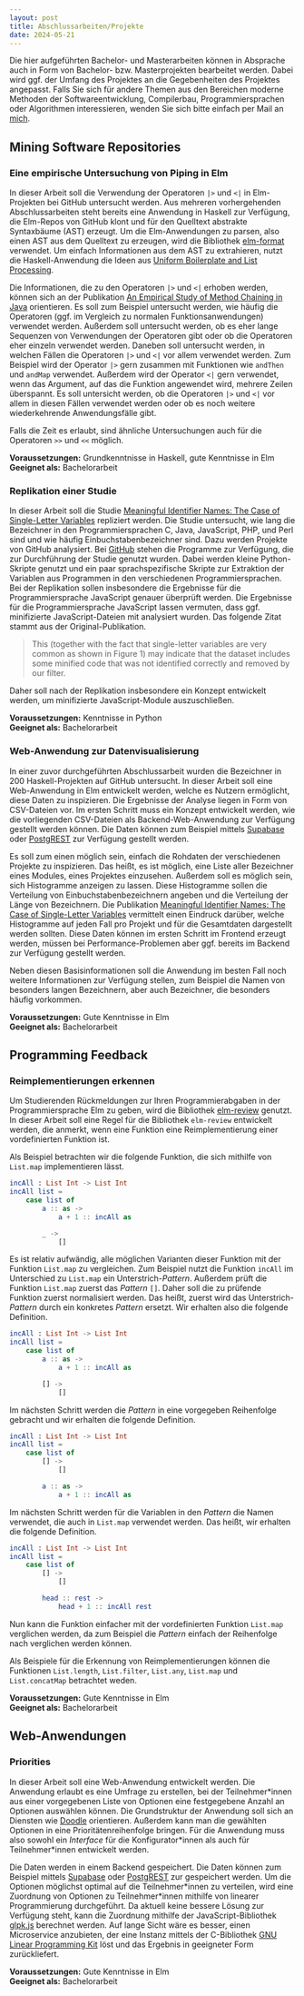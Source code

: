 ```yaml
---
layout: post
title: Abschlussarbeiten/Projekte
date: 2024-05-21
---
```


Die hier aufgeführten Bachelor- und Masterarbeiten können in Absprache auch in Form von Bachelor- bzw. Masterprojekten bearbeitet werden.
Dabei wird ggf. der Umfang des Projektes an die Gegebenheiten des Projektes angepasst.
Falls Sie sich für andere Themen aus den Bereichen moderne Methoden der Softwareentwicklung, Compilerbau, Programmiersprachen oder Algorithmen interessieren, wenden Sie sich bitte einfach per Mail an [mich](mailto:jan.christiansen@hs-flensburg.de).


<!-- ## Design von Programmiersprachen -->


<!-- ### Freie Theoreme in Java

Ein [freies Theorem](http://www.cs.sfu.ca/CourseCentral/831/burton/Notes/July14/free.pdf) ist eine Aussage über eine Funktion/Methode, die allein an Hand des Typs der Funktion/Methode getroffen werden kann.
Als Beispiel betrachten wir die Signatur der folgenden Haskellfunktion.

```haskell
foo :: [a] -> [a]
```

Obwohl wir nur den Typ der Funktion kennen und nicht die konkrete Implementierung, muss diese Funktion sich an gewissen Regeln halten.
Das freie Theorem für diese Funktion sagt aus, dass für jede Liste `list` gilt, dass `map f (foo list)` das gleiche Ergebnis liefert wie der Aufruf `foo (map f list)`.
Das heißt, es macht keinen Unterschied, ob wir `map` auf das Argument der Funktion oder das Ergebnis der Funktion anwenden.
Gesetze dieser Art kann man für jede polymorphe Funktion herleiten.
Während die Gesetzmäßigkeit für `foo` recht einfach wirkt, kann man bei komplexeren Typen erstaunlich komplexe Aussagen über eine Funktion ableiten.

Diese Form der Gesetzmäßigkeit gilt nicht nur in Sprachen wie Haskell, sondern auch in anderen Programmiersprachen die Polymorphismus/Generics zur Verfügung stellen.
Eine Einführung zu freien Theoremen im Kontext von Java bietet zum Beispiel [dieser Vortrag](http://data.tmorris.net/talks/yow-west-2016/1d388b6263e7cbeedfbea224997648daa1d7862d/parametricity.pdf).
Freie Theoreme basieren auf der Grundidee, dass man keinen Wert von einem polymorphen Typ erfinden kann.
Die Funktion `foo` kann in der Ergebnisliste zum Beispiel kein neues Element hinzufügen, die Funktion kann eigentlich nur die Elemente der Argumentliste verwenden, um die Ergebnisliste zu konstruieren.

Je nach dem, welche Sprachkonstrukte eine Programmiersprache zur Verfügung stellt, sind freie Theoreme nur noch in eingeschränkter Form gültig.
So können zum Beispiel Sprachfeatures wie Typumwandlung oder Typprüfung dafür sorgen, dass freie Theoreme nur mit Einschränkungen gültig sind.
In dieser Arbeit soll eine Fallstudie über Sprachfeatures in Java gemacht werden.
Dabei soll untersucht werden, bei der Verwendung von welchen Sprachfeatures in Java freie Theoreme nur noch unter Einschränkungen gültig sind.

**Voraussetzungen:** gute Kenntnisse der Programmiersprache Java, Grundkenntnisse in Haskell  
**Geeignet als:** Bachelor- oder Masterarbeit -->


## Mining Software Repositories


<!-- ### Programmierstil in Elm

In dieser Arbeit soll der Programmierstil analysiert werden, der in Elm-Projekten bei GitHub verwendet wird.
Es existiert bereits eine Haskell-Anwendung, die Elm-Projekte bei GitHub sammelt und Kennwerte für diese Anwendungen erhebt, zum Beispiel die Anzahl der Module oder die durchschnittliche Anzahl an Definitionen pro Modul.
In diesem Projekt sollen Eigenschaften der Projekte analysiert werden, die sehr Elm-spezifisch sind.
Zum Beispiel kann überprüft werden, wie die Projekte _underscore pattern_ einsetzen und ob Funktionen immer eta-reduziert sind.
Oder es kann überprüft werden, in welcher Reihenfolge die Definitionen in einem Modul sortiert sind, also zum Beispiel zuerst alle Datentypdefinitionen und dann alle Funktionsdefinitionen oder gemischt.
Es kann aber auch geprüft werden, in welcher Reihenfolge das _Pattern Matching_ der `update`-Funktion durchgeführt wird, also zuerst _Pattern Matching_ auf `Model` und anschließend auf `Msg` oder andersherum.
Oder es kann überprüft werden, wie Funktionen genannt werden, die eine `Html`-Struktur liefern, also aus `view` heraus aufgerufen werden.

Im ersten Schritt muss in dieser Arbeit definiert werden, welche Eigenschaften evaluiert werden sollen und wie diese Eigenschaften bewertet, gruppiert werden.
Danach muss die jeweilige Analyse in das Bestehende Tool integriert werden.

**Voraussetzungen:** gute Kenntnisse in Elm  
**Geeignet als:** Bachelor- oder Masterarbeit -->


### Eine empirische Untersuchung von Piping in Elm

In dieser Arbeit soll die Verwendung der Operatoren `|>` und `<|` in Elm-Projekten bei GitHub untersucht werden.
Aus mehreren vorhergehenden Abschlussarbeiten steht bereits eine Anwendung in Haskell zur Verfügung, die Elm-Repos von GitHub klont und für den Quelltext abstrakte Syntaxbäume (AST) erzeugt.
Um die Elm-Anwendungen zu parsen, also einen AST aus dem Quelltext zu erzeugen, wird die Bibliothek [elm-format](https://github.com/HS-Flensburg-PLTP/elm-format) verwendet.
Um einfach Informationen aus dem AST zu extrahieren, nutzt die Haskell-Anwendung die Ideen aus [Uniform Boilerplate and List Processing](https://ndmitchell.com/downloads/paper-uniform_boilerplate_and_list_processing-30_sep_2007.pdf).

Die Informationen, die zu den Operatoren `|>` und `<|` erhoben werden, können sich an der Publikation [An Empirical Study of Method Chaining in Java](https://static.csg.ci.i.u-tokyo.ac.jp/papers/20/nakamaru-msr2020.pdf) orientieren.
Es soll zum Beispiel untersucht werden, wie häufig die Operatoren (ggf. im Vergleich zu normalen Funktionsanwendungen) verwendet werden.
Außerdem soll untersucht werden, ob es eher lange Sequenzen von Verwendungen der Operatoren gibt oder ob die Operatoren eher einzeln verwendet werden.
Daneben soll untersucht werden, in welchen Fällen die Operatoren `|>` und `<|` vor allem verwendet werden.
Zum Beispiel wird der Operator `|>` gern zusammen mit Funktionen wie `andThen` und `andMap` verwendet.
Außerdem wird der Operator `<|` gern verwendet, wenn das Argument, auf das die Funktion angewendet wird, mehrere Zeilen überspannt.
Es soll untersicht werden, ob die Operatoren `|>` und `<|` vor allem in diesen Fällen verwendet werden oder ob es noch weitere wiederkehrende Anwendungsfälle gibt.

Falls die Zeit es erlaubt, sind ähnliche Untersuchungen auch für die Operatoren `>>` und `<<` möglich.

**Voraussetzungen:** Grundkenntnisse in Haskell, gute Kenntnisse in Elm  
**Geeignet als:** Bachelorarbeit


### Replikation einer Studie

In dieser Arbeit soll die Studie [Meaningful Identifier Names: The Case of Single-Letter Variables](https://www.cs.huji.ac.il/w~feit/papers/SingleLetter17ICPC.pdf) repliziert werden.
Die Studie untersucht, wie lang die Bezeichner in den Programmiersprachen C, Java, JavaScript, PHP, und Perl sind und wie häufig Einbuchstabenbezeichner sind.
Dazu werden Projekte von GitHub analysiert.
Bei [GitHub](https://github.com/sarahgin/Meaningful-Identifier-Names-The-Case-of-Single-Letter-Variables) stehen die Programme zur Verfügung, die zur Durchführung der Studie genutzt wurden.
Dabei werden kleine Python-Skripte genutzt und ein paar sprachspezifische Skripte zur Extraktion der Variablen aus Programmen in den verschiedenen Programmiersprachen.
Bei der Replikation sollen insbesondere die Ergebnisse für die Programmiersprache JavaScript genauer überprüft werden.
Die Ergebnisse für die Programmiersprache JavaScript lassen vermuten, dass ggf. minifizierte JavaScript-Dateien mit analysiert wurden.
Das folgende Zitat stammt aus der Original-Publikation.

> This (together with the fact that single-letter variables are very common as shown in Figure 1) may indicate that the dataset includes some minified code that was not identified correctly and removed by our filter.

Daher soll nach der Replikation insbesondere ein Konzept entwickelt werden, um minifizierte JavaScript-Module auszuschließen.

**Voraussetzungen:** Kenntnisse in Python  
**Geeignet als:** Bachelorarbeit


### Web-Anwendung zur Datenvisualisierung

In einer zuvor durchgeführten Abschlussarbeit wurden die Bezeichner in 200 Haskell-Projekten auf GitHub untersucht.
In dieser Arbeit soll eine Web-Anwendung in Elm entwickelt werden, welche es Nutzern ermöglicht, diese Daten zu inspizieren.
Die Ergebnisse der Analyse liegen in Form von CSV-Dateien vor.
Im ersten Schritt muss ein Konzept entwickelt werden, wie die vorliegenden CSV-Dateien als Backend-Web-Anwendung zur Verfügung gestellt werden können.
Die Daten können zum Beispiel mittels [Supabase](https://supabase.com) oder [PostgREST](https://postgrest.org) zur Verfügung gestellt werden.

Es soll zum einen möglich sein, einfach die Rohdaten der verschiedenen Projekte zu inspizieren.
Das heißt, es ist möglich, eine Liste aller Bezeichner eines Modules, eines Projektes einzusehen.
Außerdem soll es möglich sein, sich Histogramme anzeigen zu lassen.
Diese Histogramme sollen die Verteilung von Einbuchstabenbezeichnern angeben und die Verteilung der Länge von Bezeichnern.
Die Publikation [Meaningful Identifier Names: The Case of Single-Letter Variables](https://www.cs.huji.ac.il/w~feit/papers/SingleLetter17ICPC.pdf) vermittelt einen Eindruck darüber, welche Histogramme auf jeden Fall pro Projekt und für die Gesamtdaten dargestellt werden sollten.
Diese Daten können im ersten Schritt im Frontend erzeugt werden, müssen bei Performance-Problemen aber ggf. bereits im Backend zur Verfügung gestellt werden.

Neben diesen Basisinformationen soll die Anwendung im besten Fall noch weitere Informationen zur Verfügung stellen, zum Beispiel die Namen von besonders langen Bezeichnern, aber auch Bezeichner, die besonders häufig vorkommen.

**Voraussetzungen:** Gute Kenntnisse in Elm  
**Geeignet als:** Bachelorarbeit


<!-- ### Typinformationen für Elm-Projekte

In dieser Arbeit soll eine bestehende Anwendung, die Elm-Projekte von GitHub sammelt und analysiert, verbessert werden.
Dazu soll

- den Elm-Compiler nutzen, um ein Projekt zu bauen
- die `elmi`-Dateien auslesen, um die Typinformationen auszulesen
- die Funktion https://github.com/elm/compiler/blob/2f6dd29258e880dbb7effd57a829a0470d8da48b/builder/src/Generate.hs#L191 liest die Typinformationen aus einer `elmi`-Datei aus
- die Funktion liefert `Types (Map.Map ModuleName.Canonical Types_)`, wobei `Types_ ` Informationen
- die Datei `elmi` enthält anscheinend nur die Typdefinitionen in einem Modul
- die Funktion https://github.com/elm/compiler/blob/2f6dd29258e880dbb7effd57a829a0470d8da48b/builder/src/Elm/Details.hs#L134C1-L134C15 liest die Interfaces aus der `i.dat`-Datei aus
- der Typ `type Interfaces = Map.Map ModuleName.Canonical I.DependencyInterface`
- der folgende Typ liefert Informationen über ein Modul
  ```elm
  data Interface =
    Interface
      { _home    :: Pkg.Name
      , _values  :: Map.Map Name.Name Can.Annotation
      , _unions  :: Map.Map Name.Name Union
      , _aliases :: Map.Map Name.Name Alias
      , _binops  :: Map.Map Name.Name Binop
      }
    deriving (Eq)
  ```

**Voraussetzungen:** Gute Kenntnisse in Haskell  
**Geeignet als:** Masterarbeit -->



<!-- ## Künstliche Intelligenz im _Software Engineering_

### Generieren von Funktionsnamen aus Funktionsdefinitionen

In dieser Arbeit soll eine bestehende Technik zum Lernen von Methodennamen aus Methodendefinitionen mit Hilfe eines neuronalen Netzes auf die Programmiersprache Haskell angewendet werden.
[CODE2VEC](https://code2vec.org) ist eine Technik, mit der Programme in Vektoren mit Zahlen umgewandelt werden können.
Diese Vektoren können dann genutzt werden, um neuronale Netze zu trainieren, die Programme verarbeiten können.
In einer ersten Anwendung wurde diese Technik verwendet, um für eine gegebene Java-Methode einen möglichst gut passenden Namen zu generieren.
In dieser Arbeit soll genau diese Technik auf Funktionen in der Programmiersprache Haskell angewendet werden.
In einer Vorarbeit wurde eine Haskell-Anwendung entwickelt, die ein Haskell-Modul einliest und daraus die entsprechenden Vektoren erzeugt.

Im ersten Schritt müssen in dieser Arbeit Haskell-Module gesammelt werden, zum Beispiel von GitHub.
Diese Module werden dann mit Hilfe der bestehenden Anwendung in Vektoren umgewandelt.
Mit Hilfe der auf diese Weise generierten Trainingsdaten muss dann ein neuronales Netz trainiert werden.
Dazu muss eine Python-Anwendung, die für das Training mit den Java-Programmen genutzt wird, entsprechend angepasst werden.
Es ist zu erwarten, dass die Haskell-Anwendung zur Generierung der Vektoren aus Haskell-Modulen noch angepasst werden muss.

**Voraussetzungen:** Grundkenntnisse in Haskell  
**Geeignet als:** Bachelor- oder Masterarbeit -->

## Programming Feedback

<!-- ### Redundante Fälle in `case`-Ausdrücken

Um Studierenden Rückmeldungen zur Ihren Programmierabgaben in der Programmiersprache Elm zu geben, wird die Bibliothek [elm-review](https://github.com/jfmengels/elm-review/tree/2.13.2) genutzt.
In dieser Arbeit soll eine Regel für die Bibliothek `elm-review` entwickelt werden, die anmerkt, wenn ein Fall eines `case`-Ausdruckes redundant ist.
Ein Fall ist redundant, wenn man den Fall entfernen kann, ohne dass sich das Verhalten der Funktion verändert.
Die folgende Definition enthält eine Regel, die redundant ist.

```elm
snocList : List a -> a -> List a
snocList list element =
    case list of
        [] ->
            [ element ]

        [ head ] ->
            [ head, element ]

        head :: rest ->
            head :: snocList rest element
```

Wenn die zweite Regel aus dieser Definition entfernt wird, verändert sich das Verhalten dieser Funktion nicht.
Wenn die Funktion mit einer Liste der Form `[ head ]` aufgerufen wird, wird die dritte Regeln genommen, falls die zweite Regel nicht existiert.
In diesem Fall wird der Aufruf `snocList [] element` durchgeführt.
Dieser Aufruf liefert als Ergebnis `[ element ]`.
Somit erhalten wir von der dritten Regeln als Ergebnis `head :: [ element ]`, was identisch zu `[ head, element ]` ist.
Daher kann in dieser Definition die zweite Regel entfernt werden.
-->

<!-- ```elm
hasCollision : Snake -> Bool
hasCollision snake =
    case snake of
        Cons _ [] ->
            False

        Cons x xs ->
            List.any (\y -> x == y) xs
```

```elm
indexedMap : (Int -> a -> b) -> NonEmpty a -> NonEmpty b
indexedMap func list =
    case list of
        Cons a [] ->
            Cons (func 0 a) []

        Cons x xs ->
            Cons (func 0 x) (helpindexedMap func 1 xs)
```


```elm
removeLast : NonEmpty a -> List a
removeLast (Cons x rest) =
    case rest of
        [] ->
            []

        y :: list ->
            x :: removeLastCons y list


removeLastCons : a -> List a -> List a
removeLastCons x xs =
    case xs of
        [] ->
            []

        y :: ys ->
            x :: removeLastCons y ys
``` -->

<!-- Um zu überprüfen, ob ein Fall entfernt werden kann, muss zuerst überprüft werden, ob es zwei _Pattern_ gibt, die sich überlappen.
In der Funktion `snocList` überlappen zum Beispiel die _Pattern_ `[ head ]` und `head :: rest`, da das zweite _Pattern_ ein Spezialfall des ersten _Pattern_ ist.
Aus den beiden _Pattern_ kann nun eine Substitution berechnet werden.
Eine Substitution beschreibt, wie man aus dem einen _Pattern_ das andere _Pattern_ erzeugen kann.
Im Fall von `snocList` besteht die Substitution aus `rest -> []`. -->


### Reimplementierungen erkennen

Um Studierenden Rückmeldungen zur Ihren Programmierabgaben in der Programmiersprache Elm zu geben, wird die Bibliothek [elm-review](https://github.com/jfmengels/elm-review/tree/2.13.2) genutzt.
In dieser Arbeit soll eine Regel für die Bibliothek `elm-review` entwickelt werden, die anmerkt, wenn eine Funktion eine Reimplementierung einer vordefinierten Funktion ist.

Als Beispiel betrachten wir die folgende Funktion, die sich mithilfe von `List.map` implementieren lässt.

```elm
incAll : List Int -> List Int
incAll list =
    case list of
        a :: as ->
            a + 1 :: incAll as

        _ ->
            []
```

Es ist relativ aufwändig, alle möglichen Varianten dieser Funktion mit der Funktion `List.map` zu vergleichen.
Zum Beispiel nutzt die Funktion `incAll` im Unterschied zu `List.map` ein Unterstrich-_Pattern_.
Außerdem prüft die Funktion `List.map` zuerst das _Pattern_ `[]`.
Daher soll die zu prüfende Funktion zuerst normalisiert werden.
Das heißt, zuerst wird das Unterstrich-_Pattern_ durch ein konkretes _Pattern_ ersetzt.
Wir erhalten also die folgende Definition.

```elm
incAll : List Int -> List Int
incAll list =
    case list of
        a :: as ->
            a + 1 :: incAll as

        [] ->
            []
```

Im nächsten Schritt werden die _Pattern_ in eine vorgegeben Reihenfolge gebracht und wir erhalten die folgende Definition.

```elm
incAll : List Int -> List Int
incAll list =
    case list of
        [] ->
            []

        a :: as ->
            a + 1 :: incAll as
```

Im nächsten Schritt werden für die Variablen in den _Pattern_ die Namen verwendet, die auch in `List.map` verwendet werden.
Das heißt, wir erhalten die folgende Definition.

```elm
incAll : List Int -> List Int
incAll list =
    case list of
        [] ->
            []

        head :: rest ->
            head + 1 :: incAll rest
```

Nun kann die Funktion einfacher mit der vordefinierten Funktion `List.map` verglichen werden, da zum Beispiel die _Pattern_ einfach der Reihenfolge nach verglichen werden können.

Als Beispiele für die Erkennung von Reimplementierungen können die Funktionen `List.length`, `List.filter`, `List.any`, `List.map` und `List.concatMap` betrachtet weden.

**Voraussetzungen:** Gute Kenntnisse in Elm  
**Geeignet als:** Bachelorarbeit


## Web-Anwendungen

### Priorities

In dieser Arbeit soll eine Web-Anwendung entwickelt werden.
Die Anwendung erlaubt es eine Umfrage zu erstellen, bei der Teilnehmer\*innen aus einer vorgegebenen Liste von Optionen eine festgegebene Anzahl an Optionen auswählen können.
Die Grundstruktur der Anwendung soll sich an Diensten wie [Doodle](doodle.com) orientieren.
Außerdem kann man die gewählten Optionen in eine Prioritätenreihenfolge bringen.
Für die Anwendung muss also sowohl ein _Interface_ für die Konfigurator\*innen als auch für Teilnehmer\*innen entwickelt werden.

Die Daten werden in einem Backend gespeichert.
Die Daten können zum Beispiel mittels [Supabase](https://supabase.com) oder [PostgREST](https://postgrest.org) zur gespeichert werden.
Um die Optionen möglichst optimal auf die Teilnehmer\*innen zu verteilen, wird eine Zuordnung von Optionen zu Teilnehmer\*innen mithilfe von linearer Programmierung durchgeführt.
Da aktuell keine bessere Lösung zur Verfügung steht, kann die Zuordnung mithilfe der JavaScript-Bibliothek [glpk.js](https://github.com/hgourvest/glpk.js) berechnet werden.
Auf lange Sicht wäre es besser, einen Microservice anzubieten, der eine Instanz mittels der C-Bibliothek [GNU Linear Programming Kit](https://en.wikipedia.org/wiki/GNU_Linear_Programming_Kit) löst und das Ergebnis in geeigneter Form zurückliefert.

**Voraussetzungen:** Gute Kenntnisse in Elm  
**Geeignet als:** Bachelorarbeit
